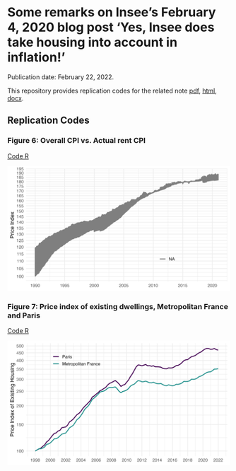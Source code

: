 # Some remarks on Insee’s February 4, 2020 blog post ‘Yes, Insee does take housing into account in inflation!’

Publication date: February 22, 2022.

This repository provides replication codes for the related note [pdf](https://fgeerolf.com/blog-insee-CPI-rents.pdf), [html](https://fgeerolf.com/blog-insee-CPI-rents.html), [docx](https://fgeerolf.com/blog-insee-CPI-rents.docx).

## Replication Codes

### Figure 6: Overall CPI vs. Actual rent CPI

[Code R](figure6.R)

![Figure 6](figure6.png)

### Figure 7: Price index of existing dwellings, Metropolitan France and Paris

[Code R](figure7.R)

![Figure 7](figure7.png)
